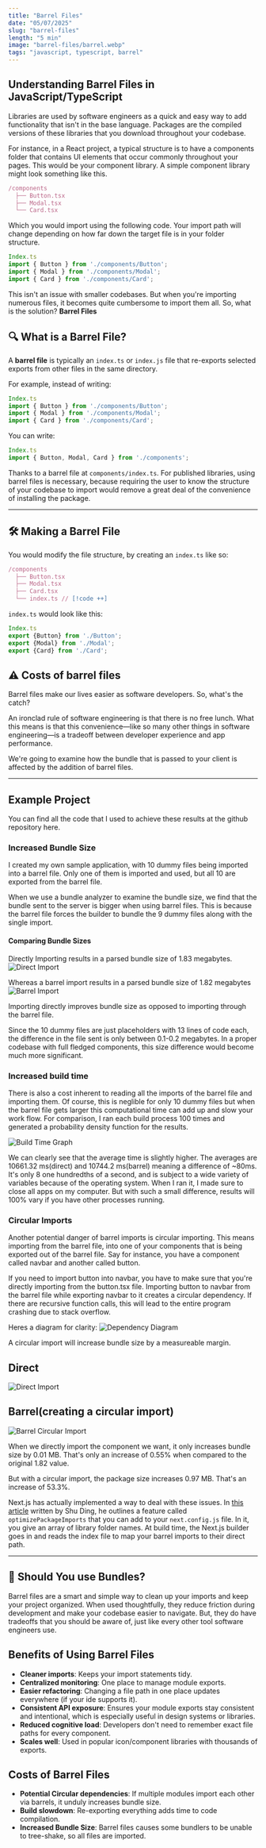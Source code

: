 ```yaml
---
title: "Barrel Files"
date: "05/07/2025"
slug: "barrel-files"
length: "5 min"
image: "barrel-files/barrel.webp"
tags: "javascript, typescript, barrel"
---
```


## Understanding Barrel Files in JavaScript/TypeScript

Libraries are used by software engineers as a quick and easy way to add functionality that isn't in the base language. Packages are the compiled versions of these libraries that you download throughout your codebase.

For instance, in a React project, a typical structure is to have a components folder that contains UI elements that occur commonly throughout your pages. This would be your component library. A simple component library might look something like this.  

```ts
/components
  ├── Button.tsx
  ├── Modal.tsx
  └── Card.tsx
```

Which you would import using the following code. Your import path will change depending on how far down the target file is in your folder structure.
```ts
Index.ts
import { Button } from './components/Button';
import { Modal } from './components/Modal';
import { Card } from './components/Card';

```

This isn't an issue with smaller codebases. But when you're importing numerous files, it becomes quite cumbersome to import them all. So, what is the solution? **Barrel Files**

## 🔍 What is a Barrel File?

A **barrel file** is typically an `index.ts` or `index.js` file that re-exports selected exports from other files in the same directory.

For example, instead of writing:
```ts
Index.ts
import { Button } from './components/Button';
import { Modal } from './components/Modal';
import { Card } from './components/Card';

```

You can write:
```ts
Index.ts
import { Button, Modal, Card } from './components';

```

Thanks to a barrel file at `components/index.ts`.  For published libraries, using barrel files is necessary, because requiring the user to know the structure of your codebase to import would remove a great deal of the convenience of installing the package. 

---

## 🛠️ Making a Barrel File

You would modify the file structure, by creating an `index.ts` like so:
```ts
/components
  ├── Button.tsx
  ├── Modal.tsx
  ├── Card.tsx
  └── index.ts // [!code ++]
```

`index.ts` would look like this:
```ts 
Index.ts
export {Button} from './Button';
export {Modal} from './Modal';
export {Card} from './Card';

```

## ⚠️ Costs of barrel files

Barrel files make our lives easier as software developers. So, what's the catch?

An ironclad rule of software engineering is that there is no free lunch. What this means is that this convenience—like so many other things in software engineering—is a tradeoff between developer experience and app performance. 

We're going to examine how the bundle that is passed to your client is affected by the addition of barrel files. 

--- 

## Example Project 

You can find all the code that I used to achieve these results at the github repository here. 

### Increased Bundle Size

I created my own sample application, with 10 dummy files being imported into a barrel file. 
Only one of them is imported and used, but all 10 are exported from the barrel file. 

When we use a bundle analyzer to examine the bundle size, we find that the bundle sent to the server is bigger when using barrel files. This is because the barrel file forces the builder to bundle the 9 dummy files along with the single import. 

#### Comparing Bundle Sizes
Directly Importing results in a parsed bundle size of 1.83 megabytes.
![Direct Import](../post_images/barrel-files/direct_import.png "Direct Import")

Whereas a barrel import results in a parsed bundle size of 1.82 megabytes
![Barrel Import](../post_images/barrel-files/barrel_import.png "Barrel Import")


Importing directly improves bundle size as opposed to importing through the barrel file. 

Since the 10 dummy files are just placeholders with 13 lines of code each, the difference in the file sent is only between 0.1-0.2 megabytes. In a proper codebase with full fledged components, this size difference would become much more significant. 

### Increased build time

There is also a cost inherent to reading all the imports of the barrel file and importing them. Of course, this is neglible for only 10 dummy files but when the barrel file gets larger this computational time can add up and slow your work flow. For comparison, I ran each build process 100 times and generated a probability density function for the results.

![Build Time Graph](../post_images/barrel-files/build_time.png "Barrel vs Direct build graph")

We can clearly see that the average time is slightly higher. The averages are 10661.32 ms(direct) and 10744.2 ms(barrel) meaning a difference of ~80ms. It's only 8 one hundredths of a second, and is subject to a wide variety of variables because of the operating system. When I ran it, I made sure to close all apps on my computer. But with such a small difference, results will 100% vary if you have other processes running. 

### Circular Imports

Another potential danger of barrel imports is circular importing. This means importing from the barrel file, into one of your components that is being exported out of the barrel file. Say for instance, you have a component called navbar and another called button. 

If you need to import button into navbar, you have to make sure that you're directly importing from the button.tsx file.
Importing button to navbar from the barrel file while exporting navbar to it creates a circular dependency. If there are recursive function calls, this will lead to the entire program crashing due to stack overflow. 

Heres a diagram for clarity: 
![Dependency Diagram](../post_images/barrel-files/dependency_diagram.png "Dependency Diagram")


A circular import will increase bundle size by a measureable margin. 

## Direct
![Direct Import](../post_images/barrel-files/circular_direct.png "Direct Import")

## Barrel(creating a circular import)
![Barrel Circular Import](../post_images/barrel-files/circular_barrel.png "Barrel Circular Import")

When we directly import the component we want, it only increases bundle size by 0.01 MB. That's only an increase of 0.55% when compared to the original 1.82 value. 

But with a circular import, the package size increases 0.97 MB. That's an increase of 53.3%.

Next.js has actually implemented a way to deal with these issues. In [this article](https://vercel.com/blog/how-we-optimized-package-imports-in-next-js#measuring-performance-improvements) written by Shu Ding, he outlines a feature called `optimizePackageImports` that you can add to your `next.config.js` file. In it, you give an array of library folder names. At build time, the Next.js builder goes in and reads the index file to map your barrel imports to their direct path.


---


## 📌 Should You use Bundles?

Barrel files are a smart and simple way to clean up your imports and keep your project organized. When used thoughtfully, they reduce friction during development and make your codebase easier to navigate. But, they do have tradeoffs that you should be aware of, just like every other tool software engineers use. 

## Benefits of Using Barrel Files

- **Cleaner imports**: Keeps your import statements tidy.
- **Centralized monitoring**: One place to manage module exports.
- **Easier refactoring**: Changing a file path in one place updates everywhere (if your ide supports it).
- **Consistent API exposure**: Ensures your module exports stay consistent and intentional, which is especially useful in design systems or libraries.
- **Reduced cognitive load**: Developers don't need to remember exact file paths for every component.
- **Scales well**: Used in popular icon/component libraries with thousands of exports.


## Costs of Barrel Files

- **Potential Circular dependencies**: If multiple modules import each other via barrels, it unduly increases bundle size.
- **Build slowdown**: Re-exporting everything adds time to code compilation.
- **Increased Bundle Size**: Barrel files causes some bundlers to be unable to tree-shake, so all files are imported.  
